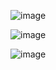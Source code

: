 ![image](https://github.com/user-attachments/assets/2cb14a27-9546-4671-9873-48f452e07311)

![image](https://github.com/user-attachments/assets/fce1a9bd-0125-4d45-8ffe-2e177bf4c16a)

![image](https://github.com/user-attachments/assets/e74992da-34dc-4fc0-a024-67bfda86ac19)
